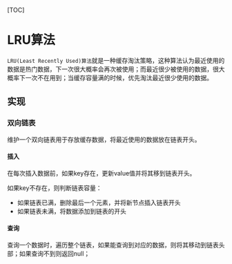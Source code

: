 [TOC]

# LRU算法

`LRU(Least Recently Used)算法`就是一种缓存淘汰策略，这种算法认为最近使用的数据是热门数据，下一次很大概率会再次被使用；而最近很少被使用的数据，很大概率下一次不在用到；当缓存容量满的时候，优先淘汰最近很少使用的数据。



## 实现

### 双向链表

维护一个双向链表用于存放缓存数据，将最近使用的数据放在链表开头。

#### 插入

在每次插入数据前，如果key存在，更新value值并将其移到链表开头。

如果key不存在，则判断链表容量：

- 如果链表已满，删除最后一个元素，并将新节点插入链表开头
- 如果链表未满，将数据添加到链表的开头

#### 查询

查询一个数据时，遍历整个链表，如果能查询到对应的数据，则将其移动到链表头部；如果查询不到则返回null；
